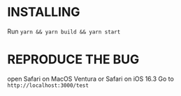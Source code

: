 # INSTALLING

Run `yarn && yarn build && yarn start`

# REPRODUCE THE BUG

open Safari on MacOS Ventura or Safari on iOS 16.3
Go to `http://localhost:3000/test`
